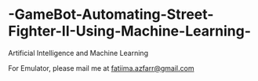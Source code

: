# -GameBot-Automating-Street-Fighter-II-Using-Machine-Learning-
Artificial Intelligence and Machine Learning

 For Emulator, please mail me at fatiima.azfarr@gmail.com
